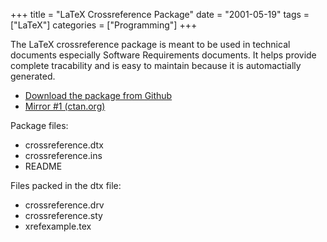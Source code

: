 +++
title = "LaTeX Crossreference Package" 
date = "2001-05-19"
tags = ["LaTeX"]
categories = ["Programming"]
+++

The LaTeX crossreference package is meant to be used in technical documents especially Software Requirements documents.  It helps provide complete tracability and is easy to maintain because it is automactially generated.

* [Download the package from Github](https://github.com/vfilby/LaTeX-Crossreference)
* [Mirror #1 (ctan.org)](https://www.ctan.org/pkg/crossreference?lang=en)

Package files:

* crossreference.dtx
* crossreference.ins
* README

Files packed in the dtx file:

* crossreference.drv
* crossreference.sty
* xrefexample.tex
